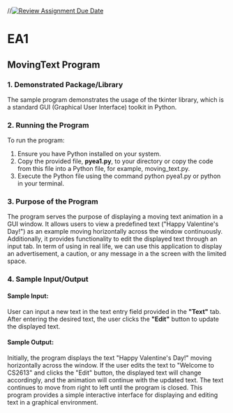 //[![Review Assignment Due Date](https://classroom.github.com/assets/deadline-readme-button-24ddc0f5d75046c5622901739e7c5dd533143b0c8e959d652212380cedb1ea36.svg)](https://classroom.github.com/a/FJiO-WNb)
# EA1

## MovingText Program

### 1. Demonstrated Package/Library
   The sample program demonstrates the usage of the tkinter library, which is 
a standard GUI (Graphical User Interface) toolkit in Python.

### 2. Running the Program
   To run the program:
1. Ensure you have Python installed on your system.
2. Copy the provided file, __pyea1.py__, to your directory or copy the code from this file
   into a Python file, for example, moving_text.py.
3. Execute the Python file using the command python pyea1.py or python _<file name.py>_
   in your terminal.
   
### 3. Purpose of the Program
   The program serves the purpose of displaying a moving text animation in a GUI window.
It allows users to view a predefined text ("Happy Valentine's Day!") as an example moving
horizontally across the window continuously. Additionally, it provides functionality to
edit the displayed text through an input tab. In term of using in real life, we can use
this application to display an advertisement, a caution, or any message in a the screen
with the limited space.

### 4. Sample Input/Output
#### Sample Input:
   User can input a new text in the text entry field provided in the __"Text"__ tab.
After entering the desired text, the user clicks the __"Edit"__ button to update
the displayed text.
  
#### Sample Output:
   Initially, the program displays the text "Happy Valentine's Day!" moving horizontally
across the window.
   If the user edits the text to "Welcome to CS2613" and clicks the "Edit" button,
the displayed text will change accordingly, and the animation will continue with
the updated text.
   The text continues to move from right to left until the program is closed.
This program provides a simple interactive interface for displaying and editing text in
a graphical environment.